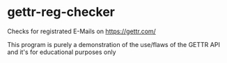 # gettr-reg-checker
Checks for registrated E-Mails on https://gettr.com/

This program is purely a demonstration of the use/flaws of the GETTR API and it's for educational purposes only
